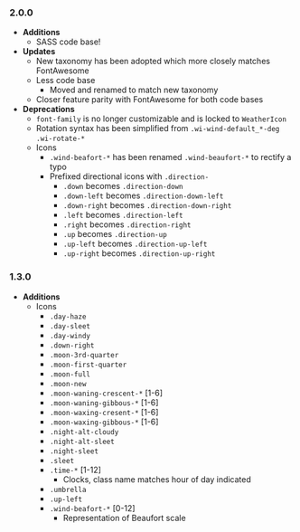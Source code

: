 ### 2.0.0
* **Additions**
  * SASS code base!
* **Updates**
  * New taxonomy has been adopted which more closely matches FontAwesome
  * Less code base
    * Moved and renamed to match new taxonomy
  * Closer feature parity with FontAwesome for both code bases
* **Deprecations**
  * `font-family` is no longer customizable and is locked to `WeatherIcon` 
  * Rotation syntax has been simplified from `.wi-wind-default_*-deg` `.wi-rotate-*`
  * Icons
    * `.wind-beafort-*` has been renamed `.wind-beaufort-*` to rectify a typo
    * Prefixed directional icons with `.direction-`
      * `.down` becomes `.direction-down`
      * `.down-left` becomes `.direction-down-left`
      * `.down-right` becomes `.direction-down-right`
      * `.left` becomes `.direction-left`
      * `.right` becomes `.direction-right`
      * `.up` becomes `.direction-up`
      * `.up-left` becomes `.direction-up-left`
      * `.up-right` becomes `.direction-up-right`

### 1.3.0
* **Additions**
  * Icons
    * `.day-haze`
    * `.day-sleet`
    * `.day-windy`
    * `.down-right`
    * `.moon-3rd-quarter`
    * `.moon-first-quarter`
    * `.moon-full`
    * `.moon-new`
    * `.moon-waning-crescent-*` [1-6]
    * `.moon-waning-gibbous-*` [1-6]
    * `.moon-waxing-cresent-*` [1-6]
    * `.moon-waxing-gibbous-*` [1-6]
    * `.night-alt-cloudy`
    * `.night-alt-sleet`
    * `.night-sleet`
    * `.sleet`
    * `.time-*` [1-12]
      * Clocks, class name matches hour of day indicated
    * `.umbrella`
    * `.up-left`
    * `.wind-beafort-*` [0-12]
      * Representation of Beaufort scale
